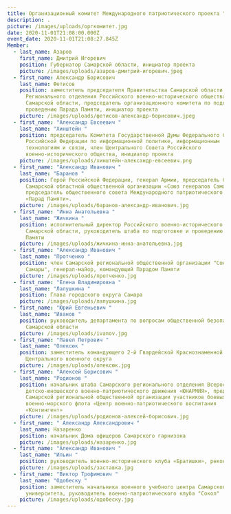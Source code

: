 ```yaml
---
title: Организационный комитет Международного патриотического проекта "Парад Памяти"
description: .
picture: /images/uploads/оргкомитет.jpg
date: 2020-11-01T21:08:00.000Z
event_date: 2020-11-01T21:08:27.845Z
Member:
  - last_name: Азаров
    first_name: Дмитрий Игоревич
    position: Губернатор Самарской области, инициатор проекта
    picture: /images/uploads/азаров-дмитрий-игоревич.jpeg
  - first_name: Александр Борисович
    last_name: Фетисов
    position: заместитель председателя Правительства Самарской области, председатель
      Регионального отделения Российского военно-исторического общества в
      Самарской области, председатель организационного комитета по подготовке и
      проведению Парада Памяти, инициатор проекта
    picture: /images/uploads/фетисов-александр-борисович.jpeg
  - first_name: "Александр Евсеевич "
    last_name: "Хинштейн "
    position: председатель Комитета Государственной Думы Федерального Собрания
      Российской Федерации по информационной политике, информационным
      технологиям и связи, член Центрального Совета Российского
      военно-исторического общества, инициатор проекта
    picture: /images/uploads/хинштейн-александр-евсеевич.png
  - first_name: "Александр Иванович "
    last_name: "Баранов "
    position: Герой Российской Федерации, генерал Армии, председатель Совета
      Самарской областной общественной организации «Союз генералов Самары»,
      председатель общественного совета Международного патриотического проекта
      «Парад Памяти».
    picture: /images/uploads/баранов-александр-иванович.jpg
  - first_name: "Инна Анатольевна "
    last_name: "Жичкина "
    position: исполнительный директор Российского военно-исторического общества в
      Самарской области, руководитель штаба по подготовке и проведению Парада
      Памяти
    picture: /images/uploads/жичкина-инна-анатольевна.jpg
  - first_name: "Александр Иванович "
    last_name: "Протченко "
    position: член Самарской региональной общественной организации "Союз генералов
      Самары", генерал-майор, командующий Парадом Памяти
    picture: /images/uploads/протченко.jpg
  - first_name: "Елена Владимировна "
    last_name: "Лапушкина "
    position: Глава городского округа Самара
    picture: /images/uploads/лапушкина.jpg
  - first_name: "Юрий Евгеньевич "
    last_name: "Иванов "
    position: руководитель департамента по вопросам общественной безопасности в
      Самарской области
    picture: /images/uploads/ivanov.jpg
  - first_name: "Павел Петрович "
    last_name: "Олексюк "
    position: заместитель командующего 2-й Гвардейской Краснознаменной армией
      Центрального военного округа
    picture: /images/uploads/олексюк.jpg
  - first_name: "Алексей Борисович "
    last_name: "Родионов "
    position: начальник штаба Самарского регионального отделения Всероссийского
      детско-юношеского военно-патриотического движения «ЮНАРМИЯ», председатель
      Самарской региональной общественной организации участников боевых служб
      военно-морского флота «Центр военно-патриотического воспитания
      «Контингент»
    picture: /images/uploads/родионов-алексей-борисович.jpg
  - first_name: " Александр Александрович "
    last_name: Назаренко
    position: начальник Дома офицеров Самарского гарнизона
    picture: /images/uploads/назаренко.jpg
  - first_name: "Александр Иванович "
    last_name: "Ильин "
    position: руководитель военно-исторического клуба «Братишки», реконструктор
    picture: /images/uploads/заставка.jpg
  - first_name: "Виктор Трофимович "
    last_name: "Одобеску "
    position: заместитель начальника военного учебного центра Самарского
      университета, руководитель военно-патриотического клуба "Сокол"
    picture: /images/uploads/одобеску.jpg
---
```

